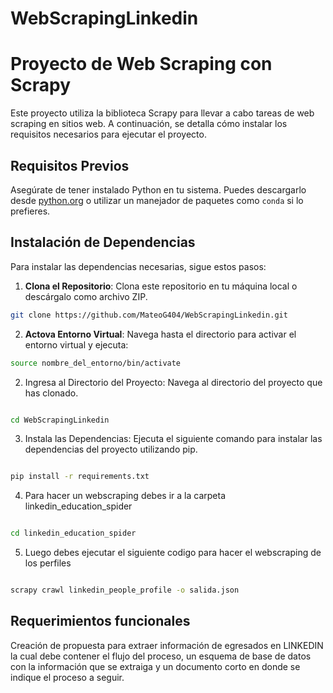 # WebScrapingLinkedin
# Proyecto de Web Scraping con Scrapy

Este proyecto utiliza la biblioteca Scrapy para llevar a cabo tareas de web scraping en sitios web. A continuación, se detalla cómo instalar los requisitos necesarios para ejecutar el proyecto.

## Requisitos Previos

Asegúrate de tener instalado Python en tu sistema. Puedes descargarlo desde [python.org](https://www.python.org/downloads/) o utilizar un manejador de paquetes como `conda` si lo prefieres.

## Instalación de Dependencias

Para instalar las dependencias necesarias, sigue estos pasos:

1. **Clona el Repositorio**: Clona este repositorio en tu máquina local o descárgalo como archivo ZIP.

```bash
git clone https://github.com/MateoG404/WebScrapingLinkedin.git
```
2. **Actova Entorno Virtual**: Navega hasta el directorio para activar el entorno virtual y ejecuta:

```bash
source nombre_del_entorno/bin/activate
```

2. Ingresa al Directorio del Proyecto: Navega al directorio del proyecto que has clonado.

```bash

cd WebScrapingLinkedin
```
3. Instala las Dependencias: Ejecuta el siguiente comando para instalar las dependencias del proyecto utilizando pip.

```bash

pip install -r requirements.txt
```
4. Para hacer un webscraping debes ir a la carpeta linkedin_education_spider

```bash

cd linkedin_education_spider
```
5. Luego debes ejecutar el siguiente codigo para hacer el webscraping de los perfiles

```bash

scrapy crawl linkedin_people_profile -o salida.json

```

## Requerimientos funcionales

Creación de propuesta para extraer información de egresados en LINKEDIN la cual debe contener el flujo del proceso, un esquema de base de datos con la información que se extraiga y un documento corto en donde se indique el proceso a seguir. 

